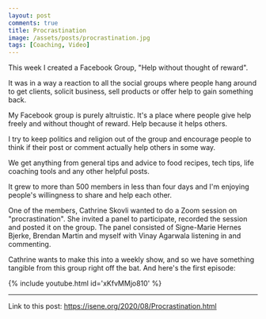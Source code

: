 ```yaml
---
layout: post
comments: true
title: Procrastination
image: /assets/posts/procrastination.jpg
tags: [Coaching, Video]
---
```


This week I created a Facebook Group, "Help without thought of reward".

It was in a way a reaction to all the social groups where people hang around
to get clients, solicit business, sell products or offer help to gain something back.

My Facebook group is purely altruistic. It's a place where people give help
freely and without thought of reward. Help because it helps others.

I try to keep politics and religion out of the group and encourage people to
think if their post or comment actually help others in some way.

We get anything from general tips and advice to food recipes, tech tips, life
coaching tools and any other helpful posts.

It grew to more than 500 members in less than four days and I'm enjoying
people's willingness to share and help each other.

One of the members, Cathrine Skovli wanted to do a Zoom session on
"procrastination". She invited a panel to participate, recorded the session
and posted it on the group. The panel consisted of Signe-Marie Hernes Bjerke,
Brendan Martin and myself with Vinay Agarwala listening in and commenting.

Cathrine wants to make this into a weekly show, and so we have something
tangible from this group right off the bat. And here's the first episode:

{% include youtube.html id='xKfvMMjo810' %}

---
Link to this post: <https://isene.org/2020/08/Procrastination.html>
